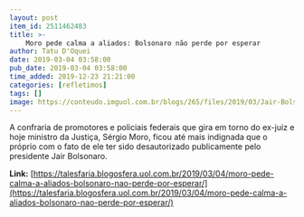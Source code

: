 ```yaml
---
layout: post
item_id: 2511462483
title: >-
    Moro pede calma a aliados: Bolsonaro não perde por esperar
author: Tatu D'Oquei
date: 2019-03-04 03:58:00
pub_date: 2019-03-04 03:58:00
time_added: 2019-12-23 21:21:00
categories: [refletimos]
tags: []
image: https://conteudo.imguol.com.br/blogs/265/files/2019/03/Jair-Bolsonaro-e-Sergio-Moro-agencia-Brasil-615x300.jpg
---
```


A confraria de promotores e policiais federais que gira em torno do ex-juiz e hoje ministro da Justiça, Sérgio Moro, ficou até mais indignada que o próprio com o fato de ele ter sido desautorizado publicamente pelo presidente Jair Bolsonaro.

**Link:** [https://talesfaria.blogosfera.uol.com.br/2019/03/04/moro-pede-calma-a-aliados-bolsonaro-nao-perde-por-esperar/](https://talesfaria.blogosfera.uol.com.br/2019/03/04/moro-pede-calma-a-aliados-bolsonaro-nao-perde-por-esperar/)

